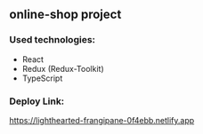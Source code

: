 ## online-shop project

### Used technologies:

- React
- Redux (Redux-Toolkit)
- TypeScript

### Deploy Link:

https://lighthearted-frangipane-0f4ebb.netlify.app
